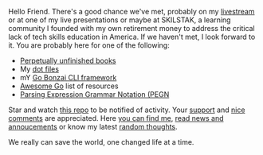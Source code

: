 Hello Friend. There's a good chance we've met, probably on my [livestream](https://linktr.ee/rwxrob) or at one of my live presentations or maybe at SKILSTAK, a learning community I founded with my own retirement money to address the critical lack of tech skills education in America. If we haven't met, I look forward to it. You are probably here for one of the following:

- [Perpetually unfinished books](https://rwxrob.github.io/books)
- My [dot files](https://github.com/rwxrob/dot)
- mY [Go Bonzai CLI framework](https://github.com/rwxrob/bonzai)
- [Awesome Go](https://github.com/rwxrob/awesome-go) list of resources
- [Parsing Expression Grammar Notation (PEGN](https://github.io/rwxrob/pegn-spec)

Star and watch [this repo](https://github.com/rwxrob/rwxrob) to be notified of activity. Your [support](https://github.com/sponsors/rwxrob) and [nice comments](https://github.com/rwxrob/rwxrob/discussions/5) are appreciated. Here [you can find me](https://linktr.ee/rwxrob), [read news and annoucements](https://github.com/rwxrob/rwxrob/discussions/categories/announcements) or know my latest [random thoughts](https://github.com/rwxrob/rwxrob/tree/main/thoughts#readme).

We really can save the world, one changed life at a time.
